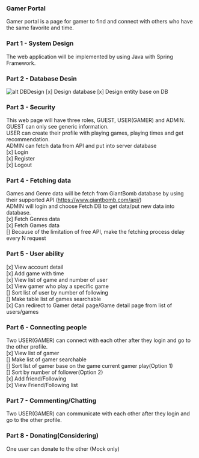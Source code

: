 ### Gamer Portal
Gamer portal is a page for gamer to find and connect with others who have the same favorite and time.

### Part 1 - System Design
The web application will be implemented by using Java with Spring Framework.


### Part 2 - Database Desin
![alt DBDesign](https://i.imgur.com/of9bCGk.jpg)
[x] Design database
[x] Design entity base on DB

### Part 3 - Security
This web page will have three roles, GUEST, USER(GAMER) and ADMIN.  
GUEST can only see generic information.  
USER can create their profile with playing games, playing times and get recommendation.  
ADMIN can fetch data from API and put into server database  
[x] Login  
[x] Register  
[x] Logout  

### Part 4 - Fetching data
Games and Genre data will be fetch from GiantBomb database by using their supported API (https://www.giantbomb.com/api/)  
ADMIN will login and choose Fetch DB to get data/put new data into database.  
[x] Fetch Genres data  
[x] Fetch Games data  
[] Because of the limitation of free API, make the fetching process delay every N request

### Part 5 - User ability
[x] View account detail  
[x] Add game with time  
[x] View list of game and number of user  
[x] View gamer who play a specific game  
[] Sort list of user by number of following  
[] Make table list of games searchable  
[x] Can redirect to Gamer detail page/Game detail page from list of users/games  

### Part 6 - Connecting people
Two USER(GAMER) can connect with each other after they login and go to the other profile.  
[x] View list of gamer  
[] Make list of gamer searchable  
[] Sort list of gamer base on the game current gamer play(Option 1)  
[] Sort by number of follower(Option 2)  
[x] Add friend/Following  
[x] View Friend/Following list

### Part 7 - Commenting/Chatting
Two USER(GAMER) can communicate with each other after they login and go to the other profile.

### Part 8 - Donating(Considering)
One user can donate to the other (Mock only)